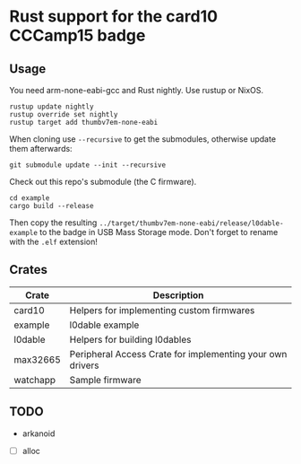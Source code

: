 # Rust support for the card10 CCCamp15 badge

## Usage

You need arm-none-eabi-gcc and Rust nightly. Use rustup or NixOS.

```shell
rustup update nightly
rustup override set nightly
rustup target add thumbv7em-none-eabi
```
When cloning use `--recursive` to get the submodules, otherwise update them
afterwards:

```shell
git submodule update --init --recursive
```

Check out this repo's submodule (the C firmware).

```shell
cd example
cargo build --release
```

Then copy the resulting
`../target/thumbv7em-none-eabi/release/l0dable-example` to the badge
in USB Mass Storage mode. Don't forget to rename with the `.elf`
extension!

## Crates

| Crate    | Description                                               |
| ----     | ---                                                       |
| card10   | Helpers for implementing custom firmwares                 |
| example  | l0dable example                                           |
| l0dable  | Helpers for building l0dables                             |
| max32665 | Peripheral Access Crate for implementing your own drivers |
| watchapp | Sample firmware                                           |

## TODO

- arkanoid
- [ ] alloc
